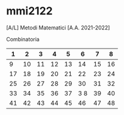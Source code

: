 # mmi2122
[A/L] Metodi Matematici [A.A. 2021-2022]

Combinatoria

| 1  | 2  | 3  | 4  | 5  | 6   | 7  | 8  |
|----|----|----|----|----|-----|----|----|
| 9  | 10 | 11 | 12 | 13 | 14  | 15 | 16 |
| 17 | 18 | 19 | 20 | 21 | 22  | 23 | 24 |
| 25 | 26 | 27 | 28 | 29 | 30  | 31 | 32 |
| 33 | 34 | 35 | 36 | 37 | 3 8 | 39 | 40 |
| 41 | 42 | 43 | 44 | 45 | 46  | 47 | 48 |
